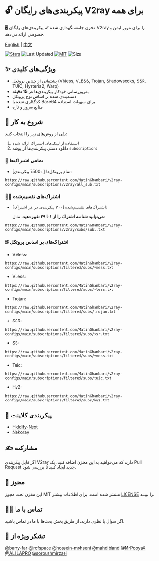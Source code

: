 # 🔓 پیکربندی‌های رایگان V2ray برای همه
🖥️ مخزن جامعه‌نگهداری شده که پیکربندی‌های رایگان V2ray را برای مرور ایمن و خصوصی ارائه می‌دهد.

[English](https://github.com/MatinGhanbari/v2ray-configs/blob/main/README.md) | [中文](https://github.com/MatinGhanbari/v2ray-configs/blob/main/docs/README/README.zh.md)

[![Stars](https://img.shields.io/github/stars/MatinGhanbari/v2ray-configs?style=flat-square)](https://github.com/MatinGhanbari/v2ray-configs/stargazers)
![Last Updated](https://img.shields.io/github/last-commit/MatinGhanbari/v2ray-configs?style=flat-square) [![MIT](https://img.shields.io/badge/license-MIT-green?style=flat-square)](https://lbesson.mit-license.org/) ![Size](https://img.shields.io/github/repo-size/MatinGhanbari/v2ray-configs?style=flat-square)

## ✨ ویژگی‌های کلیدی
- پشتیبانی از چندین پروتکل (VMess, VLESS, Trojan, Shadowsocks, SSR, TUIC, Hysteria2, Warp)
- به‌روزرسانی خودکار پیکربندی‌ها هر **15 دقیقه**
- دسته‌بندی شده بر اساس نوع پروتکل
- کدگذاری شده با Base64 برای سهولت استفاده
- منابع به‌روز و تازه

## 🚀 شروع به کار
یکی از روش‌های زیر را انتخاب کنید:
1. استفاده از لینک‌های اشتراک ارائه شده
2. دانلود دستی پیکربندی‌ها از پوشه `subscriptions`

### 🔗 تمامی اشتراک‌ها
- تمام پروتکل‌ها [+7500 پیکربندی]:
```
https://raw.githubusercontent.com/MatinGhanbari/v2ray-configs/main/subscriptions/v2ray/all_sub.txt
```
### 👨‍🚀 اشتراک‌های تقسیم‌شده
- اشتراک‌های تقسیم‌شده [۲۰۰ پیکربندی در هر اشتراک]:

    **می‌توانید شناسه اشتراک را از ۱ تا ۳۹ تغییر دهید.** مثال:
```
https://raw.githubusercontent.com/MatinGhanbari/v2ray-configs/main/subscriptions/v2ray/subs/sub1.txt
```

### ⛓️ اشتراک‌های بر اساس پروتکل
- VMess: 
```
https://raw.githubusercontent.com/MatinGhanbari/v2ray-configs/main/subscriptions/filtered/subs/vmess.txt
```
- VLess: 
```
https://raw.githubusercontent.com/MatinGhanbari/v2ray-configs/main/subscriptions/filtered/subs/vless.txt
```
- Trojan: 
```
https://raw.githubusercontent.com/MatinGhanbari/v2ray-configs/main/subscriptions/filtered/subs/trojan.txt
```
- SSR: 
```
https://raw.githubusercontent.com/MatinGhanbari/v2ray-configs/main/subscriptions/filtered/subs/ssr.txt
```
- SS: 
```
https://raw.githubusercontent.com/MatinGhanbari/v2ray-configs/main/subscriptions/filtered/subs/vmess.txt
```
- Tuic: 
```
https://raw.githubusercontent.com/MatinGhanbari/v2ray-configs/main/subscriptions/filtered/subs/tuic.txt
```
- Hy2: 
```
https://raw.githubusercontent.com/MatinGhanbari/v2ray-configs/main/subscriptions/filtered/subs/hy2.txt
```


## 📲 پیکربندی کلاینت
- [Hiddify-Next](https://github.com/hiddify/hiddify-next)
- [Nekoray](https://github.com/MatsuriDayo/nekoray)

## ✍️ مشارکت
اگر فایل پیکربندی V2ray دارید که می‌خواهید به این مخزن اضافه کنید، یک Pull Request جدید ایجاد کنید تا بررسی شود.

## 📝 مجوز
این مخزن تحت مجوز MIT منتشر شده است. برای اطلاعات بیشتر [LICENSE](https://raw.githubusercontent.com/MatinGhanbari/v2ray-configs/main/LICENSE) را ببینید.

## 🙋‍♀️ تماس با ما
اگر سوال یا نظری دارید، از طریق بخش بحث‌ها با ما در تماس باشید.

## 🤍 تشکر ویژه از
[@barry-far](https://github.com/barry-far)
[@ircfspace](https://github.com/MrPooyaX)
[@hossein-mohseni](https://github.com/hossein-mohseni)
[@mahdibland](https://github.com/mahdibland)
[@MrPooyaX](https://github.com/MrPooyaX)
[@ALIILAPRO](https://github.com/ALIILAPRO)
[@soroushmirzaei](https://github.com/soroushmirzaei)
